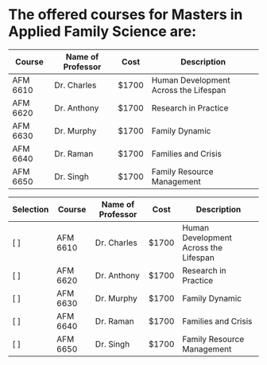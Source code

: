 

# The offered courses for Masters in Applied Family Science are:

Course | Name of Professor |Cost | Description
---    | ---               | --- | ---
AFM 6610 | Dr. Charles | $1700 | Human Development Across the Lifespan
AFM 6620 | Dr. Anthony | $1700 |Research in Practice 
AFM 6630 | Dr. Murphy  | $1700 |Family Dynamic
AFM 6640 | Dr. Raman | $1700 |Families and Crisis
AFM 6650 | Dr. Singh | $1700 |Family Resource Management



|Selection|Course | Name of Professor |Cost | Description
|---| ---    | ---               | --- | ---
|[ ]|AFM 6610 | Dr. Charles | $1700 | Human Development Across the Lifespan
|[ ]|AFM 6620 | Dr. Anthony | $1700 |Research in Practice 
|[ ]|AFM 6630 | Dr. Murphy  | $1700 |Family Dynamic
|[ ]|AFM 6640 | Dr. Raman | $1700 |Families and Crisis
|[ ]|AFM 6650 | Dr. Singh | $1700 |Family Resource Management
